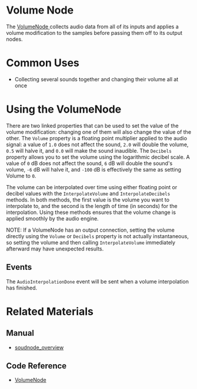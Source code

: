 # Volume Node
The [ VolumeNode ](https://github.com/PlasmaEngine/PlasmaDocs/tree/master/docs/C%2B%2B/code_reference/class_reference/volumenode.markdown) collects audio data from all of its inputs and applies a volume modification to the samples before passing them off to its output nodes.

# Common Uses

- Collecting several sounds together and changing their volume all at once

# Using the VolumeNode

There are two linked properties that can be used to set the value of the volume modification: changing one of them will also change the value of the other. The `Volume` property is a floating point multiplier applied to the audio signal: a value of `1.0` does not affect the sound, `2.0` will double the volume, `0.5` will halve it, and `0.0` will make the sound inaudible. The `Decibels` property allows you to set the volume using the logarithmic decibel scale. A value of `0` dB does not affect the sound, `6` dB will double the sound's volume, `-6` dB will halve it, and `-100` dB is effectively the same as setting Volume to `0`.

The volume can be interpolated over time using either floating point or decibel values with the `InterpolateVolume` and `InterpolateDecibels` methods. In both methods, the first value is the volume you want to interpolate to, and the second is the length of time (in seconds) for the interpolation. Using these methods ensures that the volume change is applied smoothly by the audio engine.

NOTE: If a VolumeNode has an output connection, setting the volume directly using the `Volume` or `Decibels` property is not actually instantaneous, so setting the volume and then calling `InterpolateVolume` immediately afterward may have unexpected results.

## Events

The `AudioInterpolationDone` event will be sent when a volume interpolation has finished.

# Related Materials
## Manual
- [soudnode_overview](https://plasmaengine.github.io/PlasmaDocs/Plasma1/Editor/audio/soundnode/soudnode_overview.markdown)

## Code Reference
- [ VolumeNode ](https://github.com/PlasmaEngine/PlasmaDocs/tree/master/docs/C%2B%2B/code_reference/class_reference/volumenode.markdown) 

 